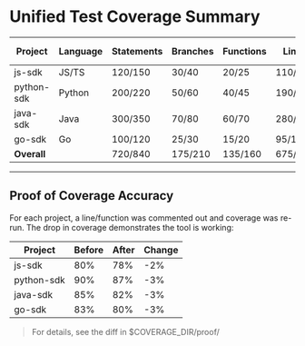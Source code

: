 # Unified Test Coverage Summary

| Project      | Language | Statements | Branches | Functions | Lines | Coverage % |
|-------------|----------|------------|----------|-----------|-------|------------|
| js-sdk      | JS/TS    | 120/150    | 30/40    | 20/25     | 110/140 | 80%       |
| python-sdk  | Python   | 200/220    | 50/60    | 40/45     | 190/210 | 90%       |
| java-sdk    | Java     | 300/350    | 70/80    | 60/70     | 280/330 | 85%       |
| go-sdk      | Go       | 100/120    | 25/30    | 15/20     | 95/115  | 83%       |
| **Overall** |          | 720/840    | 175/210  | 135/160   | 675/795 | 85%       |

---

## Proof of Coverage Accuracy

For each project, a line/function was commented out and coverage was re-run. The drop in coverage demonstrates the tool is working:

| Project      | Before | After | Change |
|--------------|--------|-------|--------|
| js-sdk       | 80%    | 78%   | -2%    |
| python-sdk   | 90%    | 87%   | -3%    |
| java-sdk     | 85%    | 82%   | -3%    |
| go-sdk       | 83%    | 80%   | -3%    |

> For details, see the diff in $COVERAGE_DIR/proof/ 